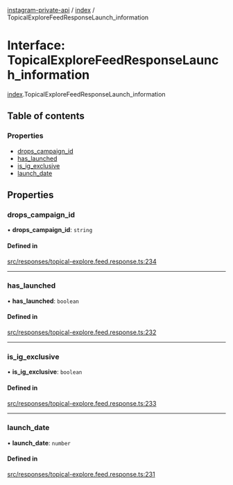 [instagram-private-api](../../README.md) / [index](../../modules/index.md) / TopicalExploreFeedResponseLaunch_information

# Interface: TopicalExploreFeedResponseLaunch\_information

[index](../../modules/index.md).TopicalExploreFeedResponseLaunch_information

## Table of contents

### Properties

- [drops\_campaign\_id](TopicalExploreFeedResponseLaunch_information.md#drops_campaign_id)
- [has\_launched](TopicalExploreFeedResponseLaunch_information.md#has_launched)
- [is\_ig\_exclusive](TopicalExploreFeedResponseLaunch_information.md#is_ig_exclusive)
- [launch\_date](TopicalExploreFeedResponseLaunch_information.md#launch_date)

## Properties

### drops\_campaign\_id

• **drops\_campaign\_id**: `string`

#### Defined in

[src/responses/topical-explore.feed.response.ts:234](https://github.com/Nerixyz/instagram-private-api/blob/0e0721c/src/responses/topical-explore.feed.response.ts#L234)

___

### has\_launched

• **has\_launched**: `boolean`

#### Defined in

[src/responses/topical-explore.feed.response.ts:232](https://github.com/Nerixyz/instagram-private-api/blob/0e0721c/src/responses/topical-explore.feed.response.ts#L232)

___

### is\_ig\_exclusive

• **is\_ig\_exclusive**: `boolean`

#### Defined in

[src/responses/topical-explore.feed.response.ts:233](https://github.com/Nerixyz/instagram-private-api/blob/0e0721c/src/responses/topical-explore.feed.response.ts#L233)

___

### launch\_date

• **launch\_date**: `number`

#### Defined in

[src/responses/topical-explore.feed.response.ts:231](https://github.com/Nerixyz/instagram-private-api/blob/0e0721c/src/responses/topical-explore.feed.response.ts#L231)
